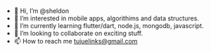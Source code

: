 - 👋 Hi, I’m @sheldon
- 👀 I’m interested in mobile apps, algorithims and data structures.
- 🌱 I’m currently learning flutter/dart, node.js, mongodb, javascript.
- 💞️ I’m looking to collaborate on exciting stuff.
- 📫 How to reach me tujuelinks@gmail.com

<!---
shelidizel/shelidizel is a ✨ special ✨ repository because its `README.md` (this file) appears on your GitHub profile.
You can click the Preview link to take a look at your changes.
--->
